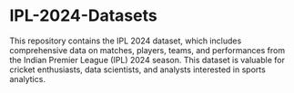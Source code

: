 # IPL-2024-Datasets
This repository contains the IPL 2024 dataset, which includes comprehensive data on matches, players, teams, and performances from the Indian Premier League (IPL) 2024 season. This dataset is valuable for cricket enthusiasts, data scientists, and analysts interested in sports analytics.
